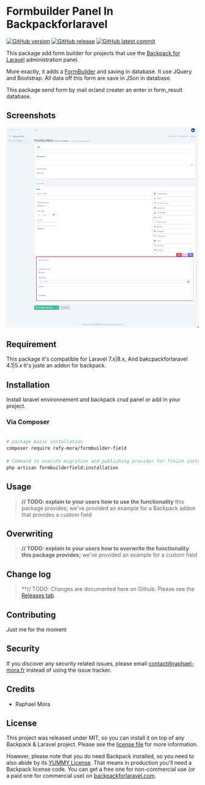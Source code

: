 # Formbuilder Panel In Backpackforlaravel

[![GitHub version](https://badge.fury.io/gh/rafymora%formbuilder-field.svg)](https://github.com/rafymora/formbuilder-field)
[![GitHub release](https://img.shields.io/github/release/rafymora/formbuilder-field.svg)](https://GitHub.com/rafymora/formbuilder-field/releases/)
[![GitHub latest commit](https://badgen.net/github/last-commit/rafymora/formbuilder-field)](https://GitHub.com/rafymora/formbuilder-field/commit/)
<!--- [![Latest Version on Packagist][ico-version]][link-packagist] -->
<!--- [![Total Downloads][ico-downloads]][link-downloads] -->


This package add form builder for projects that use the [Backpack for Laravel](https://backpackforlaravel.com/) administration panel.

More exactly, it adds a [FormBuilder](https://formbuilder.online/) and saving in database. It use JQuery and Bootstrap. All data off this form are save in JSon in database.

This package send form by mail or/and creater an enter in form_result database.

## Screenshots

![Backpack Toggle Field Addon](https://github.com/RafyMora/formbuilder-field/blob/b95e8f82c8d8ebe86e65e6a559cd8af0b0ed5560/resources/assets/images/screenshot_2022-03-11.png)

## Requirement

This package it's compatible for Laravel 7.x|8.x, And bakcpackforlaravel 4.1|5.x
It's juste an addon for backpack.

## Installation

Install laravel environnement and backpack crud panel or add in your project.

### Via Composer

``` bash

# package basic installation
composer require rafy-mora/formbuilder-field

# Command to execute migration and publishing provider for finish installation
php artisan formbuilderfield:installation

```

## Usage

> **// TODO: explain to your users how to use the functionality** this package provides; 
> we've provided an example for a Backpack addon that provides a custom field

## Overwriting

> **// TODO: explain to your users how to overwrite the functionality this package provides;**
> we've provided an example for a custom field

## Change log

>**// TODO: Changes are documented here on Github. Please see the [Releases tab](https://github.com/rafy-mora/formbuilder-field/releases).

## Contributing

Just me for the moment

## Security

If you discover any security related issues, please email contact@raphael-mora.fr instead of using the issue tracker.

## Credits

- Raphael Mora

## License

This project was released under MIT, so you can install it on top of any Backpack & Laravel project. Please see the [license file](license.md) for more information. 

However, please note that you do need Backpack installed, so you need to also abide by its [YUMMY License](https://github.com/Laravel-Backpack/CRUD/blob/master/LICENSE.md). That means in production you'll need a Backpack license code. You can get a free one for non-commercial use (or a paid one for commercial use) on [backpackforlaravel.com](https://backpackforlaravel.com).


[ico-version]: https://img.shields.io/packagist/v/rafy-mora/formbuilder-field.svg?style=flat-square
[ico-downloads]: https://img.shields.io/packagist/dt/rafy-mora/formbuilder-field.svg?style=flat-square

[link-packagist]: https://packagist.org/packages/rafy-mora/formbuilder-field
[link-downloads]: https://packagist.org/packages/rafy-mora/formbuilder-field
[link-author]: https://github.com/rafy-mora
[link-contributors]: ../../contributors
